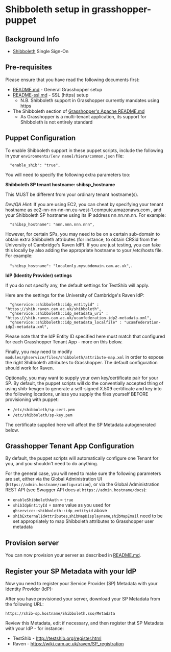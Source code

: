 # Shibboleth setup in grasshopper-puppet

## Background Info

* [Shibboleth](https://wiki.shibboleth.net/confluence/display/SHIB2/Home) Single Sign-On

## Pre-requisites

Please ensure that you have read the following documents first:

* [README.md](README.md) - General Grasshopper setup
* [README-ssl.md](README-ssl.md) - SSL (https) setup
  * N.B. Shibboleth support in Grasshopper currently mandates using https
* The Shibboleth section of [Grasshopper's Apache README.md](https://github.com/CUL-DigitalServices/grasshopper/blob/master/etc/apache/README.md)
  * As Grasshopper is a multi-tenant application, its support for Shibboleth is
    not entirely standard

## Puppet Configuration

To enable Shibboleth support in these puppet scripts, include the following in your
`environments/[env name]/hiera/common.json` file:

`  "enable_shib": "true",`

You will need to specify the following extra parameters too:

**Shibboleth SP tenant hostname: shibsp_hostname**

This MUST be different from your ordinary tenant hostname(s).

*Dev/QA Hint*: If you are using EC2, you can cheat by specifying your tenant
hostname as ec2-nn-nn-nn-nn.eu-west-1.compute.amazonaws.com , and your
Shibboleth SP hostname using its IP address nn.nn.nn.nn. For example:

`  "shibsp_hostname": "nnn.nnn.nnn.nnn",`

However, for certain SPs, you may need to be on a certain sub-domain to obtain
extra Shibboleth attributes (for instance, to obtain CRSid from the University
of Cambridge's Raven IdP). If you are just testing, you can fake this locally
by also adding the appropriate hostname to your /etc/hosts file. For example:

`  "shibsp_hostname": "localonly.mysubdomain.cam.ac.uk",`.


**IdP (Identity Provider) settings**

If you do not specify any, the default settings for TestShib will apply.

Here are the settings for the University of Cambridge's Raven IdP:

```
  "ghservice::shibboleth::idp_entityid" : "https://shib.raven.cam.ac.uk/shibboleth",
  "ghservice::shibboleth::idp_metadata_uri" : "https://shib.raven.cam.ac.uk/ucamfederation-idp2-metadata.xml",
  "ghservice::shibboleth::idp_metadata_localfile" : "ucamfederation-idp2-metadata.xml",
```

Please note that the IdP Entity ID specified here must match that configured for each
Grasshopper Tenant App - more on this below.

Finally, you may need to modify `modules/ghservice/files/shibboleth/attribute-map.xml`
in order to expose the right Shibboleth attributes to Grasshopper. The default
configuration should work for Raven.

Optionally, you may want to supply your own key/certificate pair for your SP.
By default, the puppet scripts will do the conventially accepted thing of using shib-keygen
to generate a self-signed X.509 certificate and key into the following locations,
unless you supply the files yourself BEFORE provisioning with puppet:

* `/etc/shibboleth/sp-cert.pem`
* `/etc/shibboleth/sp-key.pem`

The certificate supplied here will affect the SP Metadata autogenerated below.

## Grasshopper Tenant App Configuration

By default, the puppet scripts will automatically configure one Tenant for you,
and you shouldn't need to do anything.

For the general case, you will need to make sure the following parameters are set,
either via the Global Administration UI (`https://admin.hostname/configuration`),
or via the Global Administration REST API (see Swagger API docs at
`https://admin.hostname/docs`):

* `enableShibbolethAuth` = `true`
* `shibIdpEntityId` = same value as you used for `ghservice::shibboleth::idp_entityid` above
* `shibExternalIdAttributes`,`shibMapDisplayname`,`shibMapEmail` need to be set
  appropriately to map Shibboleth attributes to Grasshopper user metadata

## Provision server

You can now provision your server as described in [README.md](README.md).

## Register your SP Metadata with your IdP

Now you need to register your Service Provider (SP) Metadata with your
Identity Provider (IdP):

After you have provisioned your server, download your SP Metadata from the
following URL:

`https://shib-sp.hostname/Shibboleth.sso/Metadata`

Review this Metadata, edit if necessary, and then register that SP Metadata
with your IdP - for instance:

* TestShib - http://testshib.org/register.html
* Raven - https://wiki.cam.ac.uk/raven/SP_registration

